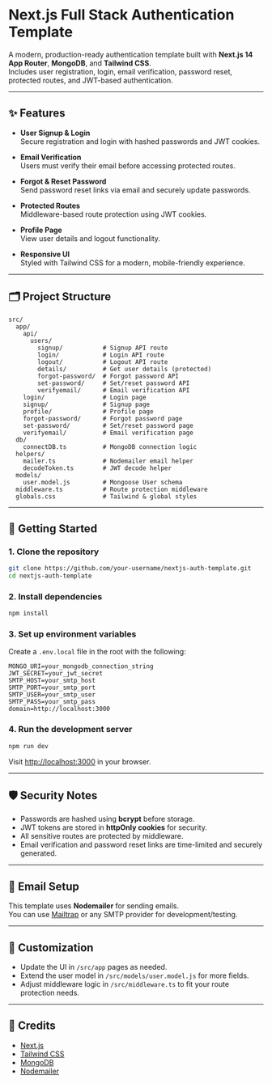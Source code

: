 # Next.js Full Stack Authentication Template

A modern, production-ready authentication template built with **Next.js 14 App Router**, **MongoDB**, and **Tailwind CSS**.  
Includes user registration, login, email verification, password reset, protected routes, and JWT-based authentication.

---

## ✨ Features

- **User Signup & Login**  
  Secure registration and login with hashed passwords and JWT cookies.

- **Email Verification**  
  Users must verify their email before accessing protected routes.

- **Forgot & Reset Password**  
  Send password reset links via email and securely update passwords.

- **Protected Routes**  
  Middleware-based route protection using JWT cookies.

- **Profile Page**  
  View user details and logout functionality.

- **Responsive UI**  
  Styled with Tailwind CSS for a modern, mobile-friendly experience.

---

## 🗂️ Project Structure

```
src/
  app/
    api/
      users/
        signup/           # Signup API route
        login/            # Login API route
        logout/           # Logout API route
        details/          # Get user details (protected)
        forgot-password/  # Forgot password API
        set-password/     # Set/reset password API
        verifyemail/      # Email verification API
    login/                # Login page
    signup/               # Signup page
    profile/              # Profile page
    forgot-password/      # Forgot password page
    set-password/         # Set/reset password page
    verifyemail/          # Email verification page
  db/
    connectDB.ts          # MongoDB connection logic
  helpers/
    mailer.ts             # Nodemailer email helper
    decodeToken.ts        # JWT decode helper
  models/
    user.model.js         # Mongoose User schema
  middleware.ts           # Route protection middleware
  globals.css             # Tailwind & global styles
```

---

## 🚀 Getting Started

### 1. Clone the repository

```bash
git clone https://github.com/your-username/nextjs-auth-template.git
cd nextjs-auth-template
```

### 2. Install dependencies

```bash
npm install
```

### 3. Set up environment variables

Create a `.env.local` file in the root with the following:

```env
MONGO_URI=your_mongodb_connection_string
JWT_SECRET=your_jwt_secret
SMTP_HOST=your_smtp_host
SMTP_PORT=your_smtp_port
SMTP_USER=your_smtp_user
SMTP_PASS=your_smtp_pass
domain=http://localhost:3000
```

### 4. Run the development server

```bash
npm run dev
```

Visit [http://localhost:3000](http://localhost:3000) in your browser.

---

## 🛡️ Security Notes

- Passwords are hashed using **bcrypt** before storage.
- JWT tokens are stored in **httpOnly cookies** for security.
- All sensitive routes are protected by middleware.
- Email verification and password reset links are time-limited and securely generated.

---

## 📧 Email Setup

This template uses **Nodemailer** for sending emails.  
You can use [Mailtrap](https://mailtrap.io/) or any SMTP provider for development/testing.

---

## 📝 Customization

- Update the UI in `/src/app` pages as needed.
- Extend the user model in `/src/models/user.model.js` for more fields.
- Adjust middleware logic in `/src/middleware.ts` to fit your route protection needs.

---

## 🙏 Credits

- [Next.js](https://nextjs.org/)
- [Tailwind CSS](https://tailwindcss.com/)
- [MongoDB](https://www.mongodb.com/)
- [Nodemailer](https://nodemailer.com/)

